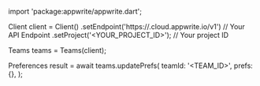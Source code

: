 import 'package:appwrite/appwrite.dart';

Client client = Client()
    .setEndpoint('https://<REGION>.cloud.appwrite.io/v1') // Your API Endpoint
    .setProject('<YOUR_PROJECT_ID>'); // Your project ID

Teams teams = Teams(client);

Preferences result = await teams.updatePrefs(
    teamId: '<TEAM_ID>',
    prefs: {},
);
